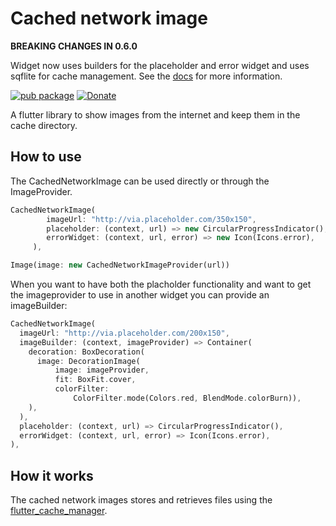 
# Cached network image
**BREAKING CHANGES IN 0.6.0**

Widget now uses builders for the placeholder and error widget and uses sqflite for cache management. See the [docs](https://pub.dartlang.org/documentation/cached_network_image/latest/cached_network_image/cached_network_image-library.html) for more information.

[![pub package](https://img.shields.io/pub/v/cached_network_image.svg)](https://pub.dartlang.org/packages/cached_network_image)
[![Donate](https://img.shields.io/badge/Donate-PayPal-green.svg)](https://www.paypal.me/renefloor)

A flutter library to show images from the internet and keep them in the cache directory.

## How to use
The CachedNetworkImage can be used directly or through the ImageProvider.

```dart
CachedNetworkImage(
        imageUrl: "http://via.placeholder.com/350x150",
        placeholder: (context, url) => new CircularProgressIndicator(),
        errorWidget: (context, url, error) => new Icon(Icons.error),
     ),
 ```


````dart
Image(image: new CachedNetworkImageProvider(url))
````

When you want to have both the placholder functionality and want to get the imageprovider to use in another widget you can provide an imageBuilder:
```dart
CachedNetworkImage(
  imageUrl: "http://via.placeholder.com/200x150",
  imageBuilder: (context, imageProvider) => Container(
    decoration: BoxDecoration(
      image: DecorationImage(
          image: imageProvider,
          fit: BoxFit.cover,
          colorFilter:
              ColorFilter.mode(Colors.red, BlendMode.colorBurn)),
    ),
  ),
  placeholder: (context, url) => CircularProgressIndicator(),
  errorWidget: (context, url, error) => Icon(Icons.error),
),
```

## How it works
The cached network images stores and retrieves files using the [flutter_cache_manager](https://pub.dartlang.org/packages/flutter_cache_manager). 
